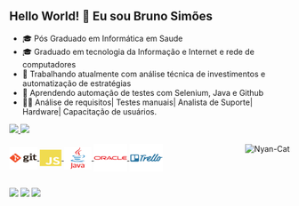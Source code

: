 ## Hello World! 👋 Eu sou Bruno Simões
- 🎓 Pós Graduado em Informática em Saude
- 🎓 Graduado em tecnologia da Informação e Internet e rede de computadores
- 🔭 Trabalhando atualmente com análise técnica de investimentos e automatização de estratégias
- 🌱 Aprendendo automação de testes com Selenium, Java e Github
- 🏌️‍♂️ Análise de requisitos| Testes manuais| Analista de Suporte| Hardware| Capacitação de usuários.
<div>
  <a href="https://github.com/brunorabelosimoes">
  <img height="140em" src="https://github-readme-stats.vercel.app/api?username=brunorabelosimoes&show_icons=true&hide=contribs,prs&cache_seconds=86400&theme=darcula"/>
  <img height="140em" src="https://github-readme-stats.vercel.app/api/top-langs/?username=brunorabelosimoes&repo=github-readme-stats&cache_seconds=86400&theme=darcula"/>
      
</div>
  
  <div style="display: inline_block"><br>
  <img align="center" alt="Bru-Git" height="40" width="50" src="https://raw.githubusercontent.com/devicons/devicon/master/icons/git/git-original-wordmark.svg">
  <img align="center" alt="Bru-Js" height="30" width="40" src="https://raw.githubusercontent.com/devicons/devicon/master/icons/javascript/javascript-plain.svg">
  <img align="center" alt="Bru-Java" height="40" width="50" src="https://raw.githubusercontent.com/devicons/devicon/master/icons/java/java-original-wordmark.svg">
  <img align="center" alt="Bru-Oracle" height="50" width="60" src="https://github.com/devicons/devicon/blob/master/icons/oracle/oracle-original.svg">
  <img align="center" alt="Bru-Trello" height="50" width="60" src="https://github.com/devicons/devicon/blob/master/icons/trello/trello-plain-wordmark.svg">
  <img align="right" alt="Nyan-Cat" src="https://media.giphy.com/media/sIIhZliB2McAo/giphy.gif">
</div>
  
  ##
  
  <div>
  <a href="https://www.linkedin.com/in/brunorabelosimoes" target="_blank"><img src="https://img.shields.io/badge/-LinkedIn-%230077B5?style=for-the-badge&logo=linkedin&logoColor=white" target="_blank"></a> 
  <a href = "mailto:brunorabelosimoes@gmail.com"><img src="https://img.shields.io/badge/-Gmail-%23333?style=for-the-badge&logo=gmail&logoColor=red" target="_blank"></a>
  <a href="https://t.me/brunorabelosimoes" target"_blank"><img src="https://img.shields.io/badge/Telegram-2CA5E0?style=for-the-badge&logo=telegram&logoColor=white" target="_blank"></a>
  </div>
